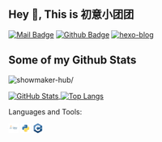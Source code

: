 ## Hey 👋, This is 初意小团团

[![Mail Badge](https://img.shields.io/badge/-chuyi6662021@163.com-c14438?style=flat&logo=Gmail&logoColor=white&link=mailto:chuyi6662021@163.com)](mailto:chuyi6662021@163.com) [![Github Badge](https://img.shields.io/badge/-showmaker-hub-grey?style=flat&logo=github&logoColor=white&link=https://github.com/showmaker-hub/)](https://www.github.com/showmaker-hub/)
[![hexo-blog](https://img.shields.io/badge/hexo_theme-yilia_plus-red.svg "hexo-theme-yilia-plus")](https://github.com/showmaker-hub/hexo-blog "hexo-blog")
## Some of my Github Stats
<p align=left> <img src=https://komarev.com/ghpvc/?username=showmaker-hub alt=showmaker-hub/> </p>

<a href="https://github.com/showmaker-hub">
  <img align="center" alt="GitHub Stats" src="https://github-readme-stats.vercel.app/api?username=showmaker-hub&show_icons=true&include_all_commits=true" />
</a>
<a href="https://github.com/showmaker-hub">
  <img align="center" alt="Top Langs" src="https://github-readme-stats.vercel.app/api/top-langs/?username=showmaker-hub&layout=compact" />
</a>

Languages and Tools:

<code><img height="20" src="https://raw.githubusercontent.com/github/explore/80688e429a7d4ef2fca1e82350fe8e3517d3494d/topics/java/java.png" alt="java"></code>
<code><img height="20" src="https://raw.githubusercontent.com/github/explore/80688e429a7d4ef2fca1e82350fe8e3517d3494d/topics/python/python.png" alt="python"></code>
<code><img height="20" src="https://raw.githubusercontent.com/github/explore/80688e429a7d4ef2fca1e82350fe8e3517d3494d/topics/cpp/cpp.png" alt="cpp"></code>


<!--
**showmaker-hub/showmaker-hub** is a ✨ _special_ ✨ repository because its `README.md` (this file) appears on your GitHub profile.

Here are some ideas to get you started:

- 🔭 I’m currently working on ...
- 🌱 I’m currently learning ...
- 👯 I’m looking to collaborate on ...
- 🤔 I’m looking for help with ...
- 💬 Ask me about ...
- 📫 How to reach me: ...
- 😄 Pronouns: ...
- ⚡ Fun fact: ...
-->
